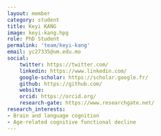 ```yaml
---
layout: member
category: student
title: Keyi KANG
image: keyi-kang.hpg
role: PhD Student
permalink: 'team/keyi-kang'
email: yc27335@um.edu.mo
social:
    twitter: https://twitter.com/
    linkedin: https://www.linkedin.com/
    google-scholar: https://scholar.google.fr/
    github: https://github.com/
    website:
    orcid: https://orcid.org/
    research-gate: https://www.researchgate.net/
research_interests:
- Brain and language cognition
- Age-related cognitive functional decline
---
```


